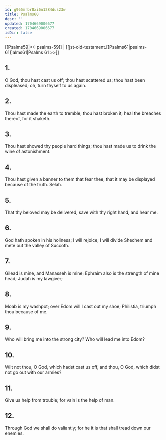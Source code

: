 ```yaml
---
id: g965mrbr8xi6n1284dus23w
title: Psalms60
desc: ''
updated: 1704669006677
created: 1704669006677
isDir: false
---
```

[[Psalms59|<<-psalms-59]] | [[jst-old-testament.[[Psalms61|psalms-61]]alms61|Psalms 61 >>]]
## 1.
O God, thou hast cast us off; thou hast scattered us; thou hast been displeased; oh, turn thyself to us again.
## 2.
Thou hast made the earth to tremble; thou hast broken it; heal the breaches thereof, for it shaketh.
## 3.
Thou hast showed thy people hard things; thou hast made us to drink the wine of astonishment.
## 4.
Thou hast given a banner to them that fear thee, that it may be displayed because of the truth. Selah.
## 5.
That thy beloved may be delivered, save with thy right hand, and hear me.
## 6.
God hath spoken in his holiness; I will rejoice; I will divide Shechem and mete out the valley of Succoth.
## 7.
Gilead is mine, and Manasseh is mine; Ephraim also is the strength of mine head; Judah is my lawgiver;
## 8.
Moab is my washpot; over Edom will I cast out my shoe; Philistia, triumph thou because of me.
## 9.
Who will bring me into the strong city? Who will lead me into Edom?
## 10.
Wilt not thou, O God, which hadst cast us off, and thou, O God, which didst not go out with our armies?
## 11.
Give us help from trouble; for vain is the help of man.
## 12.
Through God we shall do valiantly; for he it is that shall tread down our enemies.

